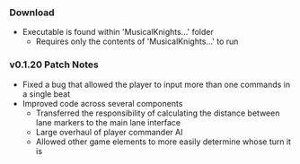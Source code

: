 ### Download
* Executable is found within 'MusicalKnights...' folder
    * Requires only the contents of 'MusicalKnights...' to run

### v0.1.20 Patch Notes 
* Fixed a bug that allowed the player to input more than one commands in a single beat
* Improved code across several components
    * Transferred the responsibility of calculating the distance between lane markers to the main lane interface
    * Large overhaul of player commander AI
    * Allowed other game elements to more easily determine whose turn it is